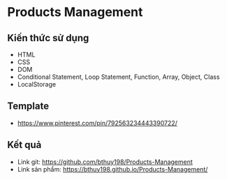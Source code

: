 # Products Management
## Kiến thức sử dụng
+ HTML
+ CSS
+ DOM
+ Conditional Statement, Loop Statement, Function, Array, Object, Class
+ LocalStorage
## Template
+ https://www.pinterest.com/pin/792563234443390722/
## Kết quả
+ Link git: https://github.com/bthuy198/Products-Management
+ Link sản phẩm: https://bthuy198.github.io/Products-Management/